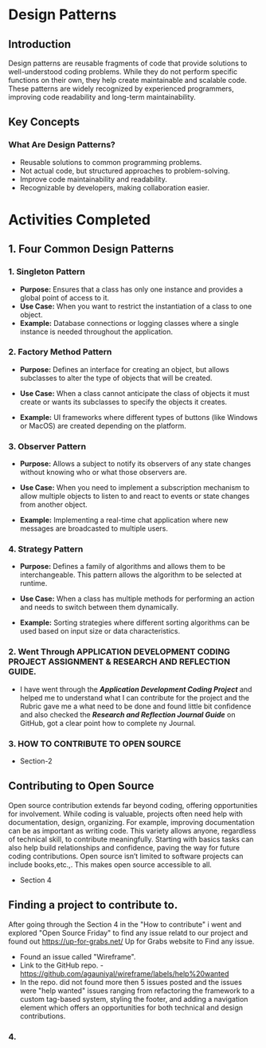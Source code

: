 # Design Patterns

## Introduction

Design patterns are reusable fragments of code that provide solutions to well-understood coding problems. While they do not perform specific functions on their own, they help create maintainable and scalable code. These patterns are widely recognized by experienced programmers, improving code readability and long-term maintainability.

## Key Concepts

### What Are Design Patterns?

- Reusable solutions to common programming problems.
- Not actual code, but structured approaches to problem-solving.
- Improve code maintainability and readability.
- Recognizable by developers, making collaboration easier.


# Activities Completed
## 1. Four Common Design Patterns

### 1. Singleton Pattern

- **Purpose:** Ensures that a class has only one instance and provides a global point of access to it.
- **Use Case:** When you want to restrict the instantiation of a class to one object.
- **Example:** Database connections or logging classes where a single instance is needed throughout the application.
  
### 2. Factory Method Pattern

- **Purpose:** Defines an interface for creating an object, but allows subclasses to alter the type of objects that will be created.

- **Use Case:** When a class cannot anticipate the class of objects it must create or wants its subclasses to specify the objects it creates.

- **Example:** UI frameworks where different types of buttons (like Windows or MacOS) are created depending on the platform.  

### 3. Observer Pattern
- **Purpose:** Allows a subject to notify its observers of any state changes without knowing who or what those observers are.

- **Use Case:** When you need to implement a subscription mechanism to allow multiple objects to listen to and react to events or state changes from another object.

- **Example:** Implementing a real-time chat application where new messages are broadcasted to multiple users.

### 4. Strategy Pattern
- **Purpose:** Defines a family of algorithms and allows them to be interchangeable. This pattern allows the algorithm to be selected at runtime.

- **Use Case:** When a class has multiple methods for performing an action and needs to switch between them dynamically.

- **Example:** Sorting strategies where different sorting algorithms can be used based on input size or data characteristics.

### 2. Went Through APPLICATION DEVELOPMENT CODING PROJECT ASSIGNMENT &  RESEARCH AND REFLECTION GUIDE.

*  I have went through the ***Application Development Coding Project*** and helped me to understand what I can contribute for the project and the Rubric gave me a what need to be done and found little bit confidence and also checked the ***Research and Reflection Journal Guide*** on GitHub, got a clear point how to complete ny Journal.

### 3. HOW TO CONTRIBUTE TO OPEN SOURCE 

* Section-2 

## Contributing to Open Source

Open source contribution extends far beyond coding, offering opportunities for involvement. While coding is valuable, projects often need help with documentation, design, organizing. For example, improving documentation can be as important as writing code. This variety allows anyone, regardless of technical skill, to contribute meaningfully. Starting with basics tasks can also help build relationships and confidence, paving the way for future coding contributions. Open source isn’t limited to software projects can include books,etc.,. This makes open source accessible to all.

* Section 4

## Finding a project to contribute to.

After going through the Section 4 in the "How to contribute" i went and explored "Open Source Friday" to find any issue relatd to our project and found out https://up-for-grabs.net/ Up for Grabs website to Find any issue.

- Found an issue called "Wireframe".
- Link to the GitHub repo. - https://github.com/agauniyal/wireframe/labels/help%20wanted
- In the repo. did not found more then 5 issues posted and the issues were "help wanted" issues ranging from refactoring the framework to a custom tag-based system, styling the footer, and adding a navigation element which offers an opportunities for both technical and design contributions.

### 4.
 
